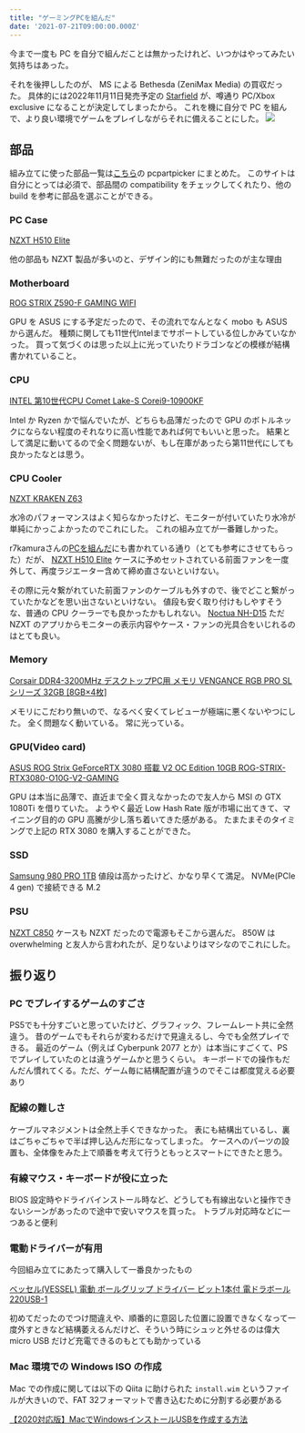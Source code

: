 ```yaml
---
title: "ゲーミングPCを組んだ"
date: '2021-07-21T09:00:00.000Z'
---
```


今まで一度も PC を自分で組んだことは無かったけれど、いつかはやってみたい気持ちはあった。

それを後押ししたのが、 MS による Bethesda (ZeniMax Media) の買収だった。
具体的には2022年11月11日発売予定の [Starfield](https://bethesda.net/en/game/starfield) が、噂通り PC/Xbox exclusive になることが決定してしまったから。
これを機に自分で PC を組んで、より良い環境でゲームをプレイしながらそれに備えることにした。
![](/assets/blog/built-a-gaming-pc/pc_parts.jpeg)

## 部品

組み立てに使った部品一覧は[こちら](https://pcpartpicker.com/list/k8GrkX)の pcpartpicker にまとめた。
このサイトは自分にとっては必須で、部品間の compatibility をチェックしてくれたり、他の build を参考に部品を選ぶことができる。

### PC Case

[NZXT H510 Elite](https://www.amazon.co.jp/gp/product/B07T7L875Z/)

他の部品も NZXT 製品が多いのと、デザイン的にも無難だったのが主な理由

### Motherboard

[ROG STRIX Z590-F GAMING WIFI](https://www.amazon.co.jp/gp/product/B08WJ4SJXD)

GPU を ASUS にする予定だったので、その流れでなんとなく mobo も ASUS から選んだ。
種類に関しても11世代Intelまでサポートしている位しかみていなかった。
買って気づくのは思った以上に光っていたりドラゴンなどの模様が結構書かれていること。

### CPU

[INTEL 第10世代CPU Comet Lake-S Corei9-10900KF](https://www.amazon.co.jp/dp/B086MG1C7D)

Intel か Ryzen かで悩んでいたが、どちらも品薄だったので GPU のボトルネックにならない程度のそれなりに高い性能であれば何でもいいと思った。
結果として満足に動いてるので全く問題ないが、もし在庫があったら第11世代にしても良かったなとは思う。

### CPU Cooler

[NZXT KRAKEN Z63](https://www.amazon.co.jp/gp/product/B082DYSQVF)

水冷のパフォーマンスはよく知らなかったけど、モニターが付いていたり水冷が単純にかっこよかったのでこれにした。
これの組み立てが一番難しかった。

r7kamuraさんの[PCを組んだ](https://r7kamura.com/articles/2021-01-08-pc-build-2021)にも書かれている通り（とても参考にさせてもらった）だが、
[NZXT H510 Elite](https://www.amazon.co.jp/gp/product/B07T7L875Z/) ケースに予めセットされている前面ファンを一度外して、再度ラジエーター含めて締め直さないといけない。

その際に元々繋がれていた前面ファンのケーブルも外すので、後でどこと繋がっていたかなどを思い出さないといけない。
値段も安く取り付けもしやすそうな、普通の CPU クーラーでも良かったかもしれない。 [Noctua NH-D15](https://www.amazon.co.jp/dp/B00L7UZMAK)
ただ NZXT のアプリからモニターの表示内容やケース・ファンの光具合をいじれるのはとても良い。

### Memory

[Corsair DDR4-3200MHz デスクトップPC用 メモリ VENGANCE RGB PRO SLシリーズ 32GB [8GB×4枚] ](https://www.amazon.co.jp/gp/product/B08SQPPLNN)

メモリにこだわり無いので、なるべく安くてレビューが極端に悪くないやつにした。
全く問題なく動いている。
常に光っている。

### GPU(Video card)

[ASUS ROG Strix GeForceRTX 3080 搭載 V2 OC Edition 10GB ROG-STRIX-RTX3080-O10G-V2-GAMING](https://www.amazon.co.jp/gp/product/B098324LLG)

GPU は本当に品薄で、直近まで全く買えなかったので友人から MSI の GTX 1080Ti を借りていた。
ようやく最近 Low Hash Rate 版が市場に出てきて、マイニング目的の GPU 高騰が少し落ち着いてきた感がある。
たまたまそのタイミングで上記の RTX 3080 を購入することができた。


### SSD

[Samsung 980 PRO 1TB](https://www.amazon.co.jp/gp/product/B08JCPTPMM)
値段は高かったけど、かなり早くて満足。
NVMe(PCIe 4 gen) で接続できる M.2

### PSU

[NZXT C850](https://www.amazon.co.jp/gp/product/B089536LJ1)
ケースも NZXT だったので電源もそこから選んだ。
850W は overwhelming と友人から言われたが、足りないよりはマシなのでこれにした。

## 振り返り

### PC でプレイするゲームのすごさ

PS5でも十分すごいと思っていたけど、グラフィック、フレームレート共に全然違う。
昔のゲームでもそれらが変わるだけで見違えるし、今でも全然プレイできる。
最近のゲーム（例えば Cyberpunk 2077 とか）は本当にすごくて、PS でプレイしていたのとは違うゲームかと思うくらい。
キーボードでの操作もだんだん慣れてくる。ただ、ゲーム毎に結構配置が違うのでそこは都度覚える必要あり

### 配線の難しさ

ケーブルマネジメントは全然上手くできなかった。
表にも結構出ているし、裏はごちゃごちゃで半ば押し込んだ形になってしまった。
ケースへのパーツの設置も、全体像をみた上で順番を考えて行うともっとスマートにできたと思う。

### 有線マウス・キーボードが役に立った

BIOS 設定時やドライバインストール時など、どうしても有線出ないと操作できないシーンがあったので途中で安いマウスを買った。
トラブル対応時などに一つあると便利

### 電動ドライバーが有用

今回組み立てにあたって購入して一番良かったもの

[ベッセル(VESSEL) 電動 ボールグリップ ドライバー ビット1本付 電ドラボール 220USB-1](https://www.amazon.co.jp/gp/product/B07KSBSK4Z)

初めてだったのでつけ間違えや、順番的に意図した位置に設置できなくなって一度外すときなど結構萎えるんだけど、そういう時にシュッと外せるのは偉大
micro USB だけど充電できるのもとても助かっている

### Mac 環境での Windows ISO の作成

Mac での作成に関しては以下の Qiita に助けられた
`install.wim` というファイルが大きいので、FAT 32フォーマットで書き込むために分割する必要がある

[【2020対応版】MacでWindowsインストールUSBを作成する方法](https://qiita.com/sohsatoh/items/9fe0dcdc084ef9f7cbf8)


